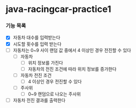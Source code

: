 # java-racingcar-practice1

### 기능 목록
- [x] 자동차 대수를 입력받는다
- [x] 시도할 횟수를 입력 받는다
- [ ] 자동차는 0~9 사이 랜덤 값 중에서 4 이상인 경우 전진할 수 있다
  - [ ] 자동차
    - [ ] 위치 정보를 가진다
    - [ ] 자동차의 전진 조건에 따라 위치 정보를 증가한다
  - [ ] 자동차 전진 조건
    - [ ] 4 이상인 경우 전진할 수 있다
  - [ ] 주사위
    - [ ] 0~9 랜덤으로 나오는 주사위
- [ ] 자동차 전진 결과를 출력한다
